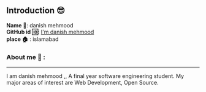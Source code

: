 ## Introduction :sunglasses:
**Name :name_badge:**:    danish mehmood
<br>
**GitHub id :id:**: [I'm danish mehmood](https://github.com/danish-mehmood)
<br>
**place :house:** : islamabad
### About me :boy: :
---
I am danish mehmood  ,, A final year software engineering student.
My major areas of interest are Web Development, Open Source.
